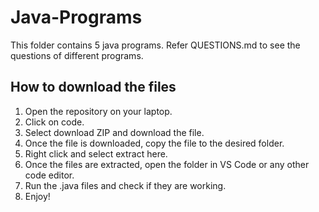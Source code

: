 # Java-Programs
This folder contains 5 java programs. Refer QUESTIONS.md to see the questions of different programs.

## How to download the files
1. Open the repository on your laptop.
2. Click on code.
3. Select download ZIP and download the file.
4. Once the file is downloaded, copy the file to the desired folder.
5. Right click and select extract here.
6. Once the files are extracted, open the folder in VS Code or any other code editor.
7. Run the .java files and check if they are working.
8. Enjoy!
